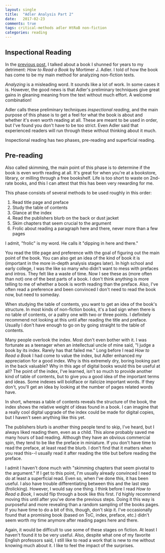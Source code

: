 ```yaml
---
layout: single
title:  "Adler Analysis Part 2"
date:   2017-02-23
comments: true
tags: critical-methods adler HtRaB non-fiction
categories: reading
---
```


## Inspectional Reading

In the [previous post](2017-02-06-adler-analysis.md), I talked about a book I
shunned for years to my detriment: _How to Read a Book_ by Mortimer J. Adler. I
told of how the book has come to be my main method for analyzing non-fiction
texts.

_Analyzing_ is a misleading word. It sounds like a lot of work. In some cases it
is. However, the good news is that Adler's preliminary techniques give great
gains in gleaning meaning from the text without much effort. A welcome
combination!

Adler calls these preliminary techniques _inspectional reading_, and the main
purpose of this phase is to get a feel for what the book is about and whether
it's even worth reading at all. These are meant to be used in order, but I've
found you don't have to be too strict. Even Adler said that experienced readers
will run through these without thinking about it much. 

Inspectional reading has two phases, pre-reading and superficial reading.

## Pre-reading

Also called skimming, the main point of this phase is to determine if the book
is even worth reading at all. It's great for when you're at a bookstore,
library, or milling through a free bookshelf. Life is too short to waste on
2nd-rate books, and this I can attest that this has been very rewarding for me.

This phase consists of several methods to be used roughly in this order:

1. Read title page and preface
1. Study the table of contents
1. Glance at the index
1. Read the publishers blurb on the back or dust jacket
1. Skim chapters that seem crucial to the argument
1. Frolic about reading a paragraph here and there, never more than a few pages

I admit, "frolic" is my word. He calls it "dipping in here and there."

You read the title page and preference with the goal of figuring out the main
point of the book. You can also get an idea of the kind of book it is (important
in the more in-depth analysis stages later). In high school and early college, I
was the like so many who didn't want to mess with prefaces and intros. They felt
like a waste of time. Now I see these as (more often than not) one of the best
parts of a book. I don't think anything is more telling to me of whether a book
is worth reading than the preface. Also, I've often read a preference and been
convinced I don't need to read the book now, but need to someday.

When studying the table of contents, you want to get an idea of the book's
structure. In most kinds of non-fiction books, it's a bad sign when there is no
table of contents, or a paltry one with two or three points. I definitely
recommend not looking at this until after reading the title and preface. Usually
I don't have enough to go on by going straight to the table of contents.

Many people overlook the index. Most don't even bother with it. I was fortunate
as a teenager when an intellectual uncle of mine said, "I judge a book by its
index. Rarely has that failed me." Long before I read _How to Read a Book_ I had
come to value the index, but Adler enhanced my appreciation for a good index.
Why is this extremely dry, boring looking part in the back valuable? Why in
this age of digital books would this be useful at all? The point of the index,
I've learned, isn't so much to provide another kind of table of contents, but to
give you a good idea of the important terms and ideas. Some indexes will
boldface or italicize important words. If they don't, you'll get an idea by
looking at the number of pages related words have.

In short, whereas a table of contents reveals the structure of the book, the
index shows the relative weight of ideas found in a book. I can imagine that a
really cool digital upgrade of the index could be made for digital copies, but I
haven't seen anything like this yet.

The publishers blurb is another thing people tend to skip, I've heard, but I
always liked reading them, even as a child. This alone probably saved me many
hours of bad reading. Although they have an obvious commercial spin, they tend
to be like the preface in miniature. If you don't have time to read the preface,
at least read the blurb. I don't find that it matters when you read this--I
usually read it after reading the title but before reading the preface.

I admit I haven't done much with "skimming chapters that seem pivotal to the
argument." If I get to this point, I'm usually already convinced I need to do at
least a superficial read. Even so, when I've done this, it has been useful. I
also have trouble differentiating between this and the last step (frolicking).
However, I would say one thing. I think before I read _How to Read a Book_, I
would flip through a book like this first. I'd highly recommend moving this
until after you've done the previous steps. Doing it this way is purposeful and
more revealing than a random sampling of the books pages. If you have time to do
a bit of this, though, don't skip it. I've occasionally found that a promising
book (based on ToC, index, preface, etc.) didn't seem worth my time anymore
after reading pages here and there.

Again, it would be difficult to use some of these stages on fiction. At least I
haven't found it to be very useful. Also, despite what one of my favorite
English professors said, I still like to read a work that is new to me without
knowing much about it. I like to feel the impact of the surprises. 
